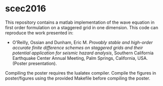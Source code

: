 # scec2016
This repository contains a matlab implementation of the wave equation in first order formulation on a staggered
grid in one dimension. This code can reproduce the work presented in:

* O'Reilly, Ossian and Dunham, Eric M. 
*Provably stable and high-order accurate finite difference schemes on staggered grids and their potential application for seismic hazard analysis*, Southern California Earthquake Center Annual Meeting, Palm Springs, California, USA. (Poster presentation). 

Compiling the poster requires the lualatex compiler. Compile the figures in poster/figures using the provided Makefile
before compiling the poster.
                                                           

